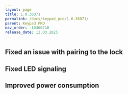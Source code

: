 ```yaml
---
layout: page
title: 1.0.36071
permalink: /docs/keypad_pro/1.0.36071/
parent: Keypad PRO
nav_order: -10360710
release_date: 12.03.2025
---
```


## Fixed an issue with pairing to the lock
## Fixed LED signaling
## Improved power consumption
